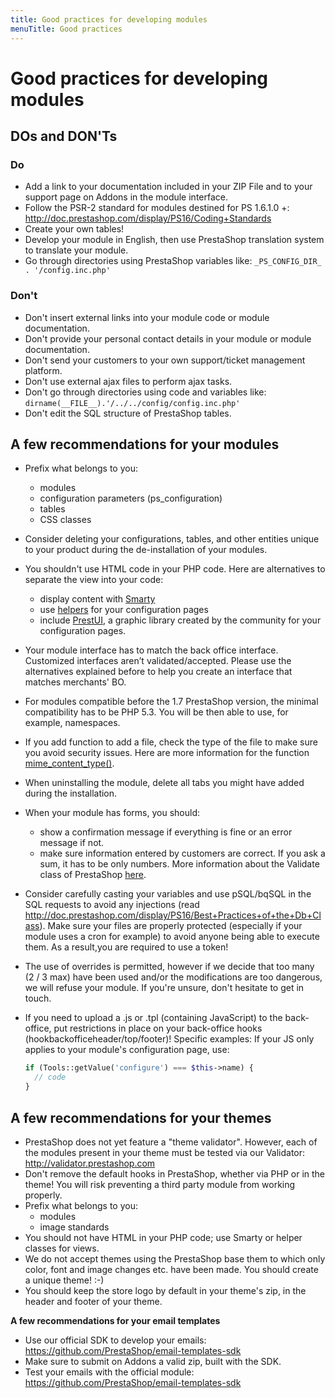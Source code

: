 ```yaml
---
title: Good practices for developing modules
menuTitle: Good practices
---
```


# Good practices for developing modules

## DOs and DON'Ts

### Do

- Add a link to your documentation included in your ZIP File and to your support page on Addons in the module interface.
- Follow the PSR-2 standard for modules destined for PS 1.6.1.0 +: http://doc.prestashop.com/display/PS16/Coding+Standards
- Create your own tables!
- Develop your module in English, then use PrestaShop translation system to translate your module.
- Go through directories using PrestaShop variables like: `_PS_CONFIG_DIR_ . '/config.inc.php'`

### Don't

- Don't insert external links into your module code or module documentation.
- Don't provide your personal contact details in your module or module documentation.
- Don't send your customers to your own support/ticket management platform.
- Don't use external ajax files to perform ajax tasks.
- Don't go through directories using code and variables like: `dirname(__FILE__).'/../../config/config.inc.php'`
- Don't edit the SQL structure of PrestaShop tables.

## A few recommendations for your modules

- Prefix what belongs to you:
  - modules
  - configuration parameters (ps_configuration)
  - tables
  - CSS classes
  
- Consider deleting your configurations, tables, and other entities unique to your product during the de-installation of your modules.

- You shouldn't use HTML code in your PHP code. Here are alternatives to separate the view into your code:
  - display content with [Smarty](http://doc.prestashop.com/display/PS16/Displaying+content+on+the+front+office)
  - use [helpers](http://doc.prestashop.com/display/PS16/Adding+a+configuration+page) for your configuration pages
  - include [PrestUI](https://github.com/Scritik/prestui), a graphic library created by the community for your configuration pages.

- Your module interface has to match the back office interface. Customized interfaces aren’t validated/accepted. Please use the alternatives explained before to help you create an interface that matches merchants' BO.

- For modules compatible before the 1.7 PrestaShop version, the minimal compatibility has to be PHP 5.3. You will be then able to use, for example, namespaces.

- If you add function to add a file, check the type of the file to make sure you avoid security issues. Here are more information for the function [mime_content_type()](http://php.net/manual/en/function.mime-content-type.php).

- When uninstalling the module, delete all tabs you might have added during the installation.

- When your module has forms, you should:
  - show a confirmation message if everything is fine or an error message if not.
  - make sure information entered by customers are correct. If you ask a sum, it has to be only numbers. More information about the Validate class of PrestaShop [here](https://github.com/PrestaShop/PrestaShop/blob/develop/classes/Validate.php).

- Consider carefully casting your variables and use pSQL/bqSQL in the SQL requests to avoid any injections (read http://doc.prestashop.com/display/PS16/Best+Practices+of+the+Db+Class). Make sure your files are properly protected (especially if your module uses a cron for example) to avoid anyone being able to execute them. As a result,you are required to use a token!

- The use of overrides is permitted, however if we decide that too many (2 / 3 max) have been used and/or the modifications are too dangerous, we will refuse your module. If you're unsure, don't hesitate to get in touch.

- If you need to upload a .js or .tpl (containing JavaScript) to the back-office, put restrictions in place on your back-office hooks (hookbackofficeheader/top/footer)! Specific examples: If your JS only applies to your module's configuration page, use:  
  
  ```php
  if (Tools::getValue('configure') === $this->name) {
    // code
  }
  ```

## A few recommendations for your themes

- PrestaShop does not yet feature a "theme validator". However, each of the modules present in your theme must be tested via our Validator: http://validator.prestashop.com
- Don't remove the default hooks in PrestaShop, whether via PHP or in the theme! You will risk preventing a third party module from working properly.
- Prefix what belongs to you:
  - modules
  - image standards
- You should not have HTML in your PHP code; use Smarty or helper classes for views.
- We do not accept themes using the PrestaShop base them to which only color, font and image changes etc. have been made. You should create a unique theme!  :-)
- You should keep the store logo by default in your theme's zip, in the header and footer of your theme.

**A few recommendations for your email templates**

- Use our official SDK to develop your emails: https://github.com/PrestaShop/email-templates-sdk
- Make sure to submit on Addons a valid zip, built with the SDK.
- Test your emails with the official module: https://github.com/PrestaShop/email-templates-sdk
